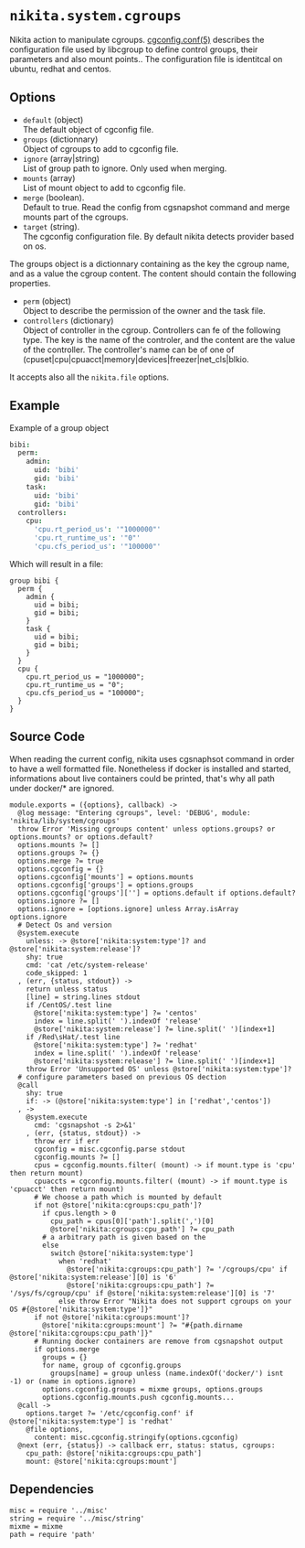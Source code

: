
# `nikita.system.cgroups`

Nikita action to manipulate cgroups. [cgconfig.conf(5)] describes the 
configuration file used by libcgroup to define control groups, their parameters 
and also mount points.. The configuration file is identitcal on ubuntu, redhat 
and centos.

## Options

* `default` (object)   
  The default object of cgconfig file.   
* `groups` (dictionnary)   
  Object of cgroups to add to cgconfig file.   
* `ignore` (array|string)   
  List of group path to ignore. Only used when merging.   
* `mounts` (array)   
  List of mount object to add to cgconfig file.   
* `merge` (boolean).   
  Default to true. Read the config from cgsnapshot command and merge mounts part
  of the cgroups.   
* `target` (string).   
  The cgconfig configuration file. By default nikita detects provider based on 
  os.   

The groups object is a dictionnary containing as the key the cgroup name, and 
as a value the cgroup content. The content should contain the following 
properties.
    
* `perm` (object)   
  Object to describe the permission of the owner and the task file.   
* `controllers` (dictionary)   
  Object of controller in the cgroup. Controllers can fe of the following 
  type. The key is the name of the controler, and the content are the value 
  of the controller. The controller's name can be of one of 
  (cpuset|cpu|cpuacct|memory|devices|freezer|net_cls|blkio.   

It accepts also all the `nikita.file` options.

## Example

Example of a group object

```cson
bibi:
  perm:
    admin:
      uid: 'bibi'
      gid: 'bibi'
    task:
      uid: 'bibi'
      gid: 'bibi'
  controllers:
    cpu:
      'cpu.rt_period_us': '"1000000"'
      'cpu.rt_runtime_us': '"0"'
      'cpu.cfs_period_us': '"100000"'
```

Which will result in a file:

```text
group bibi {
  perm {
    admin {
      uid = bibi;
      gid = bibi;
    }
    task {
      uid = bibi;
      gid = bibi;
    }
  }
  cpu {
    cpu.rt_period_us = "1000000";
    cpu.rt_runtime_us = "0";
    cpu.cfs_period_us = "100000";
  }
}
```

## Source Code

When reading the current config, nikita uses cgsnaphsot command in order to 
have a well formatted file. Nonetheless if docker is installed and started, 
informations about live containers could be printed, that's why all path under 
docker/* are ignored.

    module.exports = ({options}, callback) ->
      @log message: "Entering cgroups", level: 'DEBUG', module: 'nikita/lib/system/cgroups'
      throw Error 'Missing cgroups content' unless options.groups? or options.mounts? or options.default?
      options.mounts ?= []
      options.groups ?= {}
      options.merge ?= true
      options.cgconfig = {}
      options.cgconfig['mounts'] = options.mounts
      options.cgconfig['groups'] = options.groups
      options.cgconfig['groups'][''] = options.default if options.default?
      options.ignore ?= []
      options.ignore = [options.ignore] unless Array.isArray options.ignore
      # Detect Os and version
      @system.execute
        unless: -> @store['nikita:system:type']? and @store['nikita:system:release']?
        shy: true
        cmd: 'cat /etc/system-release'
        code_skipped: 1
      , (err, {status, stdout}) ->
        return unless status
        [line] = string.lines stdout
        if /CentOS/.test line
          @store['nikita:system:type'] ?= 'centos'
          index = line.split(' ').indexOf 'release'
          @store['nikita:system:release'] ?= line.split(' ')[index+1]
        if /Red\sHat/.test line
          @store['nikita:system:type'] ?= 'redhat'
          index = line.split(' ').indexOf 'release'
          @store['nikita:system:release'] ?= line.split(' ')[index+1]
        throw Error 'Unsupported OS' unless @store['nikita:system:type']?
      # configure parameters based on previous OS dection
      @call
        shy: true
        if: -> (@store['nikita:system:type'] in ['redhat','centos'])
      , ->
        @system.execute
          cmd: 'cgsnapshot -s 2>&1'
        , (err, {status, stdout}) ->
          throw err if err
          cgconfig = misc.cgconfig.parse stdout
          cgconfig.mounts ?= []
          cpus = cgconfig.mounts.filter( (mount) -> if mount.type is 'cpu' then return mount)
          cpuaccts = cgconfig.mounts.filter( (mount) -> if mount.type is 'cpuacct' then return mount)
          # We choose a path which is mounted by default
          if not @store['nikita:cgroups:cpu_path']?
            if cpus.length > 0
              cpu_path = cpus[0]['path'].split(',')[0]
              @store['nikita:cgroups:cpu_path'] ?= cpu_path
            # a arbitrary path is given based on the
            else
              switch @store['nikita:system:type']
                when 'redhat'
                  @store['nikita:cgroups:cpu_path'] ?= '/cgroups/cpu' if @store['nikita:system:release'][0] is '6'
                  @store['nikita:cgroups:cpu_path'] ?= '/sys/fs/cgroup/cpu' if @store['nikita:system:release'][0] is '7'
                else throw Error "Nikita does not support cgroups on your OS #{@store['nikita:system:type']}"
          if not @store['nikita:cgroups:mount']?
            @store['nikita:cgroups:mount'] ?= "#{path.dirname @store['nikita:cgroups:cpu_path']}"
          # Running docker containers are remove from cgsnapshot output
          if options.merge
            groups = {}
            for name, group of cgconfig.groups
              groups[name] = group unless (name.indexOf('docker/') isnt -1) or (name in options.ignore)
            options.cgconfig.groups = mixme groups, options.groups
            options.cgconfig.mounts.push cgconfig.mounts...
      @call ->
        options.target ?= '/etc/cgconfig.conf' if @store['nikita:system:type'] is 'redhat'
        @file options,
          content: misc.cgconfig.stringify(options.cgconfig)
      @next (err, {status}) -> callback err, status: status, cgroups:
        cpu_path: @store['nikita:cgroups:cpu_path']
        mount: @store['nikita:cgroups:mount']
        

## Dependencies

    misc = require '../misc'
    string = require '../misc/string'
    mixme = mixme
    path = require 'path'

[cgconfig.conf(5)]: https://linux.die.net/man/5/cgconfig.conf
